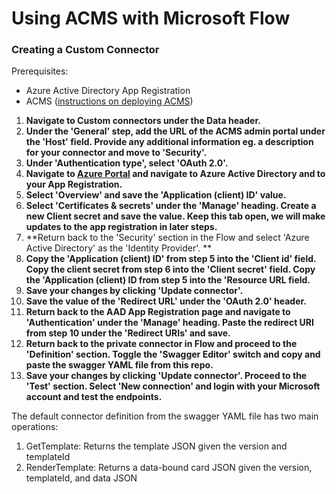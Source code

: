 # Using ACMS with Microsoft Flow

### Creating a Custom Connector

Prerequisites:
-   Azure Active Directory App Registration 
-   ACMS ([instructions on deploying ACMS](https://github.com/microsoft/adaptivecards-templates/blob/dev/private-templates-service/README.md))

1. **Navigate to Custom connectors under the Data header.** 
2. **Under the 'General' step, add the URL of the ACMS admin portal under the 'Host' field. Provide any additional information eg. a description for your connector and move to 'Security'.**
3. **Under 'Authentication type', select 'OAuth 2.0'.** 
4. **Navigate to [Azure Portal](https://portal.azure.com/) and navigate to Azure Active Directory and to your App Registration.**
5. **Select 'Overview' and save the 'Application (client) ID' value.**
6. **Select 'Certificates & secrets' under the 'Manage' heading. Create a new Client secret and save the value. Keep this tab open, we will make updates to the app registration in later steps.** 
7. **Return back to the 'Security' section in the Flow and select 'Azure Active Directory' as the 'Identity Provider'. **
8. **Copy the 'Application (client) ID' from step 5 into the 'Client id' field. Copy the client secret from step 6 into the 'Client secret' field. Copy the 'Application (client) ID from step 5 into the 'Resource URL field.**
9. **Save your changes by clicking 'Update connector'.**
10. **Save the value of the 'Redirect URL' under the 'OAuth 2.0' header.** 
11. **Return back to the AAD App Registration page and navigate to 'Authentication' under the 'Manage' heading. Paste the redirect URI from step 10 under the 'Redirect URIs' and save.** 
12. **Return back to the private connector in Flow and proceed to the 'Definition' section. Toggle the 'Swagger Editor' switch and copy and paste the swagger YAML file from this repo.** 
13. **Save your changes by clicking 'Update connector'. Proceed to the 'Test' section. Select 'New connection' and login with your Microsoft account and test the endpoints.** 

The default connector definition from the swagger YAML file has two main operations: 

1. GetTemplate: Returns the template JSON given the version and templateId
2. RenderTemplate: Returns a data-bound card JSON given the version, templateId, and data JSON